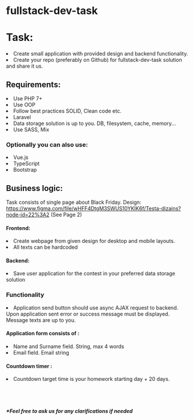# fullstack-dev-task

<h1>Task:</h1>

<li>Create small application with provided design and backend functionality.</li>
<li>Create your repo (preferably on Github) for fullstack-dev-task solution and share it us.</li>

<h2>Requirements:</h2>
<li>Use PHP 7+</li>
<li>Use OOP</li>
<li>Follow best practices SOLID, Clean code etc.</li>
<li>Laravel</li>
<li>Data storage solution is up to you. DB, filesystem, cache, memory... </li>
<li>Use SASS, Mix</li>

<h3>Optionally you can also use:</h3>
<li>Vue.js</li>
<li>TypeScript</li>
<li>Bootstrap</li>

<h2>Business logic:</h2>

Task consists of single page about Black Friday.
Design: https://www.figma.com/file/wHFF4DtgM3SWUS10YKIK6f/Testa-dizains?node-id=22%3A2   (See Page 2)

<h4>Frontend:</h4>
<li>Create webpage from given design for desktop and mobile layouts.</li>
<li>All texts can be hardcoded</li>

<h4>Backend:</h4>
<li>Save user application for the contest in your preferred data storage solution</li>

<h3>Functionality</h3>
<li>Application send button should use async AJAX request to backend. Upon application sent error or success message must be displayed. Message texts are up to you.</li>

<h4>Application form consists of :</h4>
<li>Name and Surname field. String, max 4 words</li>
<li>Email field. Email string</li>

<h4>Countdown timer :</h4>
<li>Countdown target time is your homework starting day + 20 days.</li>

<br>
<br>
<br>
<h5>*Feel free to ask us for any clarifications if needed</h5>
